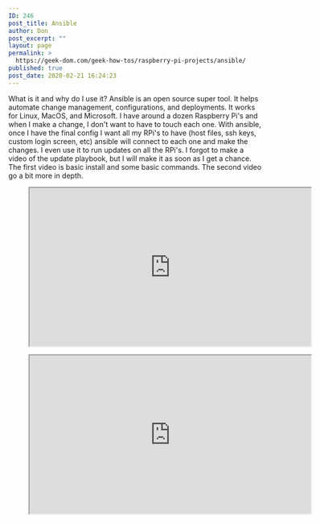 ```yaml
---
ID: 246
post_title: Ansible
author: Don
post_excerpt: ""
layout: page
permalink: >
  https://geek-dom.com/geek-how-tos/raspberry-pi-projects/ansible/
published: true
post_date: 2020-02-21 16:24:23
---
```

<!-- wp:paragraph -->
<p>What is it and why do I use it?  Ansible is an open source super tool.  It helps automate change management, configurations, and deployments.  It works for Linux, MacOS, and Microsoft.  I have around a dozen Raspberry Pi's and when I make a change, I don't want to have to touch each one.  With ansible, once I have the final config I want all my RPi's to have (host files, ssh keys, custom login screen, etc) ansible will connect to each one and make the changes.  I even use it to run updates on all the RPi's.  I forgot to make a video of the update playbook, but I will make it as soon as I get a chance.  The first video is basic install and some basic commands.  The second video go a bit more in depth.</p>
<!-- /wp:paragraph -->

<!-- wp:html -->
<figure><iframe width="560" height="315" src="https://www.youtube.com/embed/hTP__am5A54" allowfullscreen=""></iframe></figure>
<!-- /wp:html -->

<!-- wp:html -->
<figure><iframe width="560" height="315" src="https://www.youtube.com/embed/w6LRYjopFO0" allowfullscreen=""></iframe></figure>
<!-- /wp:html -->